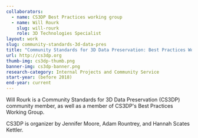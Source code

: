 ```yaml
---
collaborators: 
  - name: CS3DP Best Practices working group
  - name: Will Rourk
    slug: will-rourk
    role: 3D Technologies Specialist
layout: work
slug: community-standards-3d-data-pres
title: "Community Standards for 3D Data Preservation: Best Practices Working Group"
url: http://cs3dp.org
thumb-img: cs3dp-thumb.png
banner-img: cs3dp-banner.png
research-category: Internal Projects and Community Service
start-year: (before 2018)
end-year: current
---
```

Will Rourk is a Community Standards for 3D Data Preservation (CS3DP) community member, as well as a member of CS3DP's Best Practices Working Group.

CS3DP is organizer by Jennifer Moore, Adam Rountrey, and Hannah Scates Kettler.
